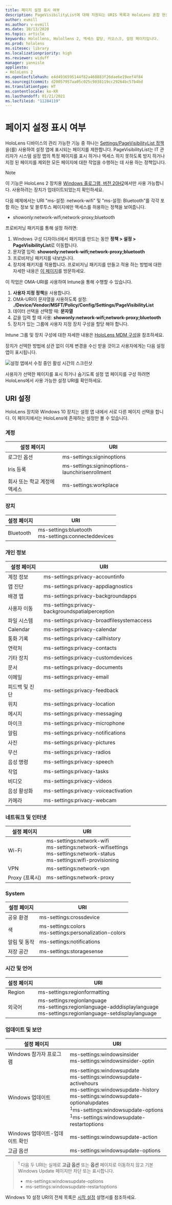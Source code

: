 ```yaml
---
title: 페이지 설정 표시 여부
description: PageVisibilityList에 대해 지원되는 URIS 목록과 HoloLens 혼합 현실 장치의 지침에 대한 최신 정보를 유지하세요.
author: evmill
ms.author: v-evmill
ms.date: 10/13/2020
ms.topic: article
keywords: Holollens, Holollens 2, 액세스 할당, 키오스크, 설정 페이지입니다.
ms.prod: hololens
ms.sitesec: library
ms.localizationpriority: high
ms.reviewer: widuff
manager: yannisle
appliesto:
- HoloLens 2
ms.openlocfilehash: e4d4936595144f82a468883f26dae6e19eef4f84
ms.sourcegitcommit: d20057957aa05c025c9838119cc29264bc57b4bd
ms.translationtype: HT
ms.contentlocale: ko-KR
ms.lasthandoff: 01/21/2021
ms.locfileid: "11284119"
---
```

# 페이지 설정 표시 여부

HoloLens 디바이스의 관리 가능한 기능 중 하나는 [Settings/PageVisibilityList 정책](https://docs.microsoft.com/windows/client-management/mdm/policy-csp-settings#settings-pagevisibilitylist)을(를) 사용하여 설정 앱에 표시되는 페이지를 제한합니다. PageVisibilityList는 IT 관리자가 시스템 설정 앱의 특정 페이지를 표시 하거나 액세스 하지 못하도록 방지 하거나 지정 된 페이지를 제외한 모든 페이지에 대한 작업을 수행하는 데 사용 하는 정책입니다. 

> [!NOTE]
> 이 기능은 HoloLens 2 장치용 [Windows 홀로그램, 버전 20H2](hololens-release-notes.md#windows-holographic-version-20h2)에서만 사용 가능합니다. 사용하려는 장치가 업데이트되었는지 확인하세요.

다음 예제에서는 URI "ms-설정: network-wifi" 및 "ms-설정: Bluetooth"를 각각 포함 하는 정보 및 블루투스 페이지에만 액세스를 허용하는 정책을 보여줍니다.
- showonly:network-wifi;network-proxy;bluetooth

프로비저닝 패키지를 통해 설정 하려면: 
1. Windows 구성 디자이너에서 패키지를 만드는 동안 **정책 > 설정 > PageVisibilityList**로 이동합니다.
1. 문자열 입력: **showonly:network-wifi;network-proxy;bluetooth**
1. 프로비저닝 패키지를 내보냅니다.
1. 장치에 패키지를 적용합니다. 프로비저닝 패키지를 만들고 적용 하는 방법에 대한 자세한 내용은 [이 페이지](hololens-provisioning.md)를 방문하세요. 

이 작업은 OMA-URI를 사용하여 Intune을 통해 수행할 수 있습니다.
1. **사용자 지정 정책**을 사용합니다.
1. OMA-URI이 문자열을 사용하도록 설정: **./Device/Vendor/MSFT/Policy/Config/Settings/PageVisibilityList**
1. 데이터 선택을 선택할 때: **문자열**
1. 값을 입력 할 때 사용: **showonly:network-wifi;network-proxy;bluetooth**
1. 장치가 있는 그룹에 사용자 지정 장치 구성을 할당 해야 합니다.

Intune 그룹 및 장치 구성에 대한 자세한 내용은 [HoloLens MDM 구성](hololens-mdm-configure.md)을 참조하세요.

장치가 선택한 방법에 상관 없이 이제 변경을 수신 받을 것이고 사용자에게는 다음 설정 앱이 표시됩니다. 

![설정 앱에서 수정 중인 활성 시간의 스크린샷](images/hololens-page-visibility-list.jpg)

사용자가 선택한 페이지를 표시 하거나 숨기도록 설정 앱 페이지를 구성 하려면 HoloLens에서 사용 가능한 설정 URI를 확인하세요. 

## URI 설정

HoloLens 장치와 Windows 10 장치는 설정 앱 내에서 서로 다른 페이지 선택을 합니다. 이 페이지에서는 HoloLens에 존재하는 설정만 볼 수 있습니다. 

### 계정
| 설정 페이지           | URI                                            |
|-------------------------|------------------------------------------------|
| 로그인 옵션         | ms-settings:signinoptions                      |
| Iris 등록       | ms-settings:signinoptions-launchirisenrollment |
| 회사 또는 학교 계정에 액세스 | ms-settings:workplace                          |

### 장치
| 설정 페이지 | URI                          |
|---------------|------------------------------|
| Bluetooth     | ms-settings:bluetooth <br> ms-settings:connecteddevices |

### 개인 정보
| 설정 페이지            | URI                                             |
|--------------------------|-------------------------------------------------|
| 계정 정보             | ms-settings:privacy-accountinfo                 |
| 앱 진단        | ms-settings:privacy-appdiagnostics              |
| 배경 앱        | ms-settings:privacy-backgroundapps              |
| 사용자 이동           | ms-settings:privacy-backgroundspatialperception |
| 파일 시스템              | ms-settings:privacy-broadfilesystemaccess       |
| Calendar                 | ms-settings:privacy-calendar                    |
| 통화 기록             | ms-settings:privacy-callhistory                 |
| 연락처                 | ms-settings:privacy-contacts                    |
| 기타 장치            | ms-settings:privacy-customdevices               |
| 문서                | ms-settings:privacy-documents                   |
| 이메일                    | ms-settings:privacy-email                       |
| 피드백 및 진단 | ms-settings:privacy-feedback                    |
| 위치                 | ms-settings:privacy-location                    |
| 메시지                | ms-settings:privacy-messaging                   |
| 마이크               | ms-settings:privacy-microphone                  |
| 알림            | ms-settings:privacy-notifications               |
| 사진                 | ms-settings:privacy-pictures                    |
| 무선                   | ms-settings:privacy-radios                      |
| 음성 명령                   | ms-settings:privacy-speech                      |
| 작업                    | ms-settings:privacy-tasks                       |
| 비디오                   | ms-settings:privacy-videos                      |
| 음성 활성화       | ms-settings:privacy-voiceactivation             |
| 카메라                   | ms-settings:privacy-webcam                      |

### 네트워크 및 인터넷
| 설정 페이지 | URI                              |
|---------------|----------------------------------|
| Wi-Fi  | ms-settings:network-wifi<br>ms-settings:network-wifisettings<br>ms-settings:network-status<br>ms-settings:wifi-provisioning    |
| VPN   | ms-settings:network-vpn          |
| Proxy (프록시) | ms-settings:network-proxy        |

### System
| 설정 페이지      | URI                                |
|--------------------|------------------------------------|
| 공유 환경 | ms-settings:crossdevice            |
| 색             | ms-settings:colors<br>ms-settings:personalization-colors |
| 알림 및 동작  | ms-settings:notifications          |
| 저장 공간            | ms-settings:storagesense           |

### 시간 및 언어
| 설정 페이지 | URI                                           |
|---------------|-----------------------------------------------|
| Region        | ms-settings:regionformatting                  |
| 외국어      | ms-settings:regionlanguage<br>ms-settings:regionlanguage-adddisplaylanguage<br>ms-settings:regionlanguage-setdisplaylanguage |

### 업데이트 및 보안
| 설정 페이지                         | URI                                       |
|---------------------------------------|-------------------------------------------|
| Windows 참가자 프로그램               | ms-settings:windowsinsider <br>ms-settings:windowsinsider-optin          |
| Windows 업데이트                        | ms-settings:windowsupdate<br> ms-settings:windowsupdate-activehours  <br> ms-settings:windowsupdate-history <br> ms-settings:windowsupdate-optionalupdates <br><sup>1</sup>ms-settings:windowsupdate-options<br><sup>1</sup>ms-settings:windowsupdate-restartoptions |
| Windows 업데이트-업데이트 확인 | ms-settings:windowsupdate-action          |
| 고급 옵션                    | ms-settings:windowsupdate-options         |

>  <sup>1</sup> 다음 두 URI는 실제로 **고급 옵션** 또는 **옵션** 페이지로 이동하지 않고 기본 Windows Update 페이지만 차단 또는 표시합니다. 
> - ms-settings:windowsupdate-options
> - ms-settings:windowsupdate-restartoptions 

Windows 10 설정 URI의 전체 목록은 [시작 설정](https://docs.microsoft.com/windows/uwp/launch-resume/launch-settings-app#ms-settings-uri-scheme-reference) 설명서를 참조하세요. 
